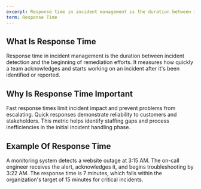 ```yaml
---
excerpt: Response time in incident management is the duration between incident detection and the beginning of remediation efforts.
term: Response Time
---
```

## What Is Response Time

Response time in incident management is the duration between incident detection and the beginning of remediation efforts. It measures how quickly a team acknowledges and starts working on an incident after it's been identified or reported.

## Why Is Response Time Important

Fast response times limit incident impact and prevent problems from escalating. Quick responses demonstrate reliability to customers and stakeholders. This metric helps identify staffing gaps and process inefficiencies in the initial incident handling phase.

## Example Of Response Time

A monitoring system detects a website outage at 3:15 AM. The on-call engineer receives the alert, acknowledges it, and begins troubleshooting by 3:22 AM. The response time is 7 minutes, which falls within the organization's target of 15 minutes for critical incidents.